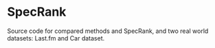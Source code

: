 # SpecRank
Source code for compared methods and SpecRank, and two real world datasets: Last.fm and Car dataset.
